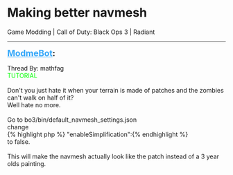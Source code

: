 # Making better navmesh
Game Modding | Call of Duty: Black Ops 3 | Radiant

---
<strong style="font-size: 1.4em;"><span style="text-decoration: underline;text-decoration-color: #34a7f9;"><span style="color:#34a7f9;">ModmeBot</span></span>:</strong>

<p>Thread By: mathfag<br /><span style="color:#00ff00;">TUTORIAL</span><br /> <br />Don&#39;t you just hate it when your terrain is made of patches and the zombies can&#39;t walk on half of it?<br />Well hate no more.<br /> <br />Go to bo3/bin/default_navmesh_settings.json <br />change<br />{% highlight php %}
"enableSimplification":{% endhighlight %}
 <br />to false.<br /> <br />This will make the navmesh actually look like the patch instead of a 3 year olds painting.</p>
